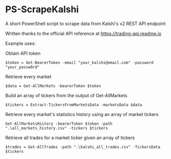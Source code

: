 # PS-ScrapeKalshi
A short PowerShell script to scrape data from Kalshi's v2 REST API endpoint

Written thanks to the official API reference at https://trading-api.readme.io

Example uses:

Obtain API token
~~~
$token = Get-BearerToken -email "your_kalshi@email.com" -password "your_passw0rd"
~~~

Retrieve every market
~~~
$data = Get-AllMarkets -bearerToken $token
~~~

Build an array of tickers from the output of Get-AllMarkets
~~~
$tickers = Extract-TickersFromMarketsData -marketsData $data
~~~
Retrieve every market's statistics history using an array of market tickers
~~~
Get-AllMarketsHistory -bearerToken $token -path ".\all_markets_history.csv" -tickers $tickers
~~~
Retrieve all trades for a market ticker given an array of tickers
~~~
$trades = Get-AllTrades -path ".\kalshi_all_trades.csv" -TickersData $tickers
~~~
